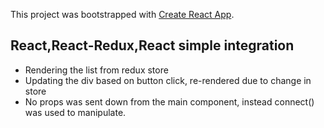 This project was bootstrapped with [Create React App](https://github.com/facebook/create-react-app).

## React,React-Redux,React simple integration

- Rendering the list from redux store
- Updating the div based on button click, re-rendered due to change in store
- No props was sent down from the main component, instead connect() was used to manipulate.
